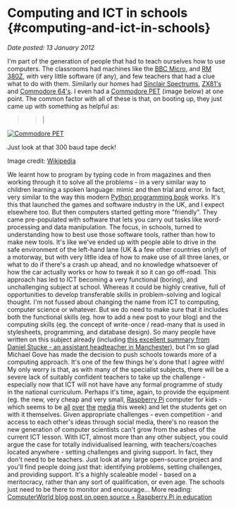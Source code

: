 # Computing and ICT in schools {#computing-and-ict-in-schools}

_Date posted: 13 January 2012_

I'm part of the generation of people that had to teach ourselves how to use computers. The classrooms had machines like the [BBC Micro](http://en.wikipedia.org/wiki/BBC_Micro), and [RM 380Z](http://en.wikipedia.org/wiki/Research_Machines_380Z), with very little software (if any), and few teachers that had a clue what to do with them. Similarly our homes had [Sinclair Spectrums](http://en.wikipedia.org/wiki/ZX_Spectrum), [ZX81's](http://en.wikipedia.org/wiki/ZX81) and [Commodore 64's](http://en.wikipedia.org/wiki/Commodore_64). I even had a [Commodore PET](http://en.wikipedia.org/wiki/Commodore_PET) (image below) at one point. The common factor with all of these is that, on booting up, they just came up with something as helpful as:

> > |

[![Commodore PET](./assets/480px-Commodore_2001_Series-IMG_0448b.jpg)](./assets/480px-Commodore_2001_Series-IMG_0448b.jpg)

Just look at that 300 baud tape deck!

Image credit: [Wikipedia](http://en.wikipedia.org/wiki/Commodore_PET)

We learnt how to program by typing code in from magazines and then working through it to solve all the problems - in a very similar way to children learning a spoken language: mimic and then trial and error. In fact, very similar to the way this modern [Python programming book](http://inventwithpython.com/) works. It's this that launched the games and software industry in the UK, and I expect elsewhere too. But then computers started getting more "friendly". They came pre-populated with software that lets you carry out tasks like word-processing and data manipulation. The focus, in schools, turned to understanding how to best use those software tools, rather than how to make new tools. It's like we've ended up with people able to drive in the safe environment of the left-hand lane (UK & a few other countries only!) of a motorway, but with very little idea of how to make use of all three lanes, or what to do if there's a crash up ahead, and no knowledge whatsoever of how the car actually works or how to tweak it so it can go off-road. This approach has led to ICT becoming a very functional (boring), and unchallenging subject at school. Whereas it could be highly creative, full of opportunities to develop transferable skills in problem-solving and logical thought. I'm not fussed about changing the name from ICT to computing, computer science or whatever. But we do need to make sure that it includes both the functional skills (eg. how to add a new post to your blog) and the computing skills (eg. the concept of write-once / read-many that is used in stylesheets, programming, and database design). So many people have written on this subject already (including [this excellent summary from Daniel Stucke - an assistant headteacher in Manchester](http://danielstucke.com/post/15685474628/bravo-mr-gove-schoolstech-ictcurric)), but I'm so glad Michael Gove has made the decision to push schools towards more of a computing approach. It's one of the few things he's done that I agree with! My only worry is that, as with many of the specialist subjects, there will be a severe lack of suitably confident teachers to take up the challenge - especially now that ICT will not have have any formal programme of study in the national curriculum. Perhaps it's time, again, to provide the equipment (eg. the new, very cheap and very small, [Raspberry Pi](http://www.raspberrypi.org/) computer for kids - which seems to be [all](http://www.bbc.co.uk/news/technology-16424990) [over](http://www.economist.com/blogs/babbage/2012/01/cheap-computing) [the](http://www.guardian.co.uk/education/2012/jan/10/computer-skills-ed-vaizey?newsfeed=true) [media](http://www.bbc.co.uk/news/technology-16544845) this week) and let the students get on with it themselves. Given appropriate challenges - even competition - and access to each other's ideas through social media, there's no reason the new generation of computer scientists can't grow from the ashes of the current ICT lesson. With ICT, almost more than any other subject, you could argue the case for totally individualised learning, with teachers/coaches located anywhere - setting challenges and giving support. In fact, they don't need to be teachers. Just look at any large open-source project and you'll find people doing just that: identifying problems, setting challenges, and providing support. It's a highly scaleable model - based on a meritocracy, rather than any sort of qualification, or even age. The schools just need to be there to monitor and encourage... More reading: [ComputerWorld blog post on open source + Raspberry Pi in education](http://blogs.computerworlduk.com/open-enterprise/2012/01/if-its-an-open-source-world-wheres-the-open-source/index.htm)